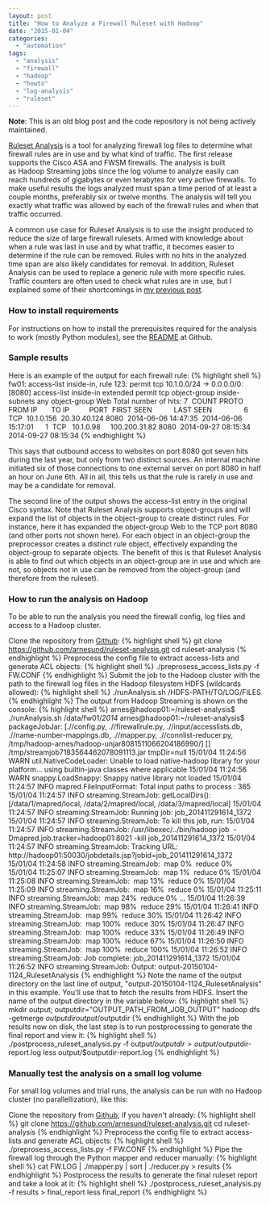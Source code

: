 ```yaml
---
layout: post
title: "How to Analyze a Firewall Ruleset with Hadoop"
date: "2015-01-04"
categories: 
  - "automation"
tags: 
  - "analysis"
  - "firewall"
  - "hadoop"
  - "howto"
  - "log-analysis"
  - "ruleset"
---
```


**Note**: This is an old blog post and the code repository is not being actively maintained.

[Ruleset Analysis](https://github.com/arnesund/ruleset-analysis) is a tool for analyzing firewall log files to determine what firewall rules are in use and by what kind of traffic. The first release supports the Cisco ASA and FWSM firewalls. The analysis is built as Hadoop Streaming jobs since the log volume to analyze easily can reach hundreds of gigabytes or even terabytes for very active firewalls. To make useful results the logs analyzed must span a time period of at least a couple months, preferably six or twelve months. The analysis will tell you exactly what traffic was allowed by each of the firewall rules and when that traffic occurred.

A common use case for Ruleset Analysis is to use the insight produced to reduce the size of large firewall rulesets. Armed with knowledge about when a rule was last in use and by what traffic, it becomes easier to determine if the rule can be removed. Rules with no hits in the analyzed time span are also likely candidates for removal. In addition, Ruleset Analysis can be used to replace a generic rule with more specific rules. Traffic counters are often used to check what rules are in use, but I explained some of their shortcomings in [my previous post](http://arnesund.com/2015/01/01/reducing-the-size-of-large-firewall-rulesets/).

### How to install requirements

For instructions on how to install the prerequisites required for the analysis to work (mostly Python modules), see the [README](https://github.com/arnesund/ruleset-analysis/blob/master/README.md "Ruleset Analysis README") at Github.

### Sample results

Here is an example of the output for each firewall rule:
{% highlight shell %}
fw01: access-list inside-in, rule 123: permit tcp 10.1.0.0/24 -> 0.0.0.0/0:[8080]
access-list inside-in extended permit tcp object-group inside-subnets any object-group Web
Total number of hits: 7
 COUNT PROTO  FROM IP       TO IP          PORT  FIRST SEEN           LAST SEEN          
     6  TCP   10.1.0.156    20.30.40.124   8080  2014-06-06 14:47:35  2014-06-06 15:17:01
     1  TCP   10.1.0.98     100.200.31.82  8080  2014-09-27 08:15:34  2014-09-27 08:15:34
{% endhighlight %}

This says that outbound access to websites on port 8080 got seven hits during the last year, but only from two distinct sources. An internal machine initiated six of those connections to one external server on port 8080 in half an hour on June 6th. All in all, this tells us that the rule is rarely in use and may be a candidate for removal.

The second line of the output shows the access-list entry in the original Cisco syntax. Note that Ruleset Analysis supports object-groups and will expand the list of objects in the object-group to create distinct rules. For instance, here it has expanded the object-group Web to the TCP port 8080 (and other ports not shown here). For each object in an object-group the preprocessor creates a distinct rule object, effectively expanding the object-group to separate objects. The benefit of this is that Ruleset Analysis is able to find out which objects in an object-group are in use and which are not, so objects not in use can be removed from the object-group (and therefore from the ruleset).

### How to run the analysis on Hadoop

To be able to run the analysis you need the firewall config, log files and access to a Hadoop cluster.

Clone the repository from [Github](https://github.com/arnesund/ruleset-analysis "Ruleset Analysis on Github"):
{% highlight shell %}
git clone https://github.com/arnesund/ruleset-analysis.git
cd ruleset-analysis
{% endhighlight %}
Preprocess the config file to extract access-lists and generate ACL objects:
{% highlight shell %}
./preprosess_access_lists.py -f FW.CONF
{% endhighlight %}
Submit the job to the Hadoop cluster with the path to the firewall log files in the Hadoop filesystem HDFS (wildcards allowed):
{% highlight shell %}
./runAnalysis.sh /HDFS-PATH/TO/LOG/FILES
{% endhighlight %}
The output from Hadoop Streaming is shown on the console:
{% highlight shell %}
arnes@hadoop01:~/ruleset-analysis$ ./runAnalysis.sh /data/fw01/*2014*
arnes@hadoop01:~/ruleset-analysis$ packageJobJar: [.//config.py, .//firewallrule.py, .//input/accesslists.db, .//name-number-mappings.db, .//mapper.py, .//connlist-reducer.py, /tmp/hadoop-arnes/hadoop-unjar8081511066204186990/] [] /tmp/streamjob7183564462078091113.jar tmpDir=null
15/01/04 11:24:56 WARN util.NativeCodeLoader: Unable to load native-hadoop library for your platform... using builtin-java classes where applicable
15/01/04 11:24:56 WARN snappy.LoadSnappy: Snappy native library not loaded
15/01/04 11:24:57 INFO mapred.FileInputFormat: Total input paths to process : 365
15/01/04 11:24:57 INFO streaming.StreamJob: getLocalDirs(): [/data/1/mapred/local, /data/2/mapred/local, /data/3/mapred/local]
15/01/04 11:24:57 INFO streaming.StreamJob: Running job: job_201411291614_1372
15/01/04 11:24:57 INFO streaming.StreamJob: To kill this job, run:
15/01/04 11:24:57 INFO streaming.StreamJob: /usr/libexec/../bin/hadoop job  -Dmapred.job.tracker=hadoop01:8021 -kill job_201411291614_1372
15/01/04 11:24:57 INFO streaming.StreamJob: Tracking URL: http://hadoop01:50030/jobdetails.jsp?jobid=job_201411291614_1372
15/01/04 11:24:58 INFO streaming.StreamJob:  map 0%  reduce 0%
15/01/04 11:25:07 INFO streaming.StreamJob:  map 1%  reduce 0%
15/01/04 11:25:08 INFO streaming.StreamJob:  map 13%  reduce 0%
15/01/04 11:25:09 INFO streaming.StreamJob:  map 16%  reduce 0%
15/01/04 11:25:11 INFO streaming.StreamJob:  map 24%  reduce 0%
...
15/01/04 11:26:39 INFO streaming.StreamJob:  map 98%  reduce 29%
15/01/04 11:26:41 INFO streaming.StreamJob:  map 99%  reduce 30%
15/01/04 11:26:42 INFO streaming.StreamJob:  map 100%  reduce 30%
15/01/04 11:26:47 INFO streaming.StreamJob:  map 100%  reduce 33%
15/01/04 11:26:49 INFO streaming.StreamJob:  map 100%  reduce 67%
15/01/04 11:26:50 INFO streaming.StreamJob:  map 100%  reduce 100%
15/01/04 11:26:52 INFO streaming.StreamJob: Job complete: job_201411291614_1372
15/01/04 11:26:52 INFO streaming.StreamJob: Output: output-20150104-1124_RulesetAnalysis
{% endhighlight %}
Note the name of the output directory on the last line of output, "output-20150104-1124_RulesetAnalysis" in this example. You'll use that to fetch the results from HDFS. Insert the name of the output directory in the variable below:
{% highlight shell %}
mkdir output; outputdir="OUTPUT_PATH_FROM_JOB_OUTPUT"
hadoop dfs -getmerge $outputdir output/$outputdir
{% endhighlight %}
With the job results now on disk, the last step is to run postprocessing to generate the final report and view it:
{% highlight shell %}
./postprocess_ruleset_analysis.py -f output/$outputdir > output/$outputdir-report.log
less output/$outputdir-report.log
{% endhighlight %}
### Manually test the analysis on a small log volume

For small log volumes and trial runs, the analysis can be run with no Hadoop cluster (no parallellization), like this:

Clone the repository from [Github](https://github.com/arnesund/ruleset-analysis "Ruleset Analysis on Github"), if you haven't already:
{% highlight shell %}
git clone https://github.com/arnesund/ruleset-analysis.git
cd ruleset-analysis
{% endhighlight %}
Preprocess the config file to extract access-lists and generate ACL objects:
{% highlight shell %}
./preprosess_access_lists.py -f FW.CONF
{% endhighlight %}
Pipe the firewall log through the Python mapper and reducer manually:
{% highlight shell %}
cat FW.LOG | ./mapper.py | sort | ./reducer.py > results
{% endhighlight %}
Postprocess the results to generate the final ruleset report and take a look at it:
{% highlight shell %}
./postprocess_ruleset_analysis.py -f results > final_report
less final_report
{% endhighlight %}
